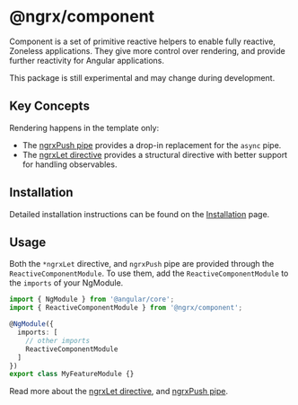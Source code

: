 # @ngrx/component

Component is a set of primitive reactive helpers to enable fully reactive, Zoneless applications. They give more control over rendering, and provide further reactivity for Angular applications.

<div class="alert is-critical">

This package is still experimental and may change during development.

</div>

## Key Concepts

Rendering happens in the template only:
  - The [ngrxPush pipe](guide/component/push) provides a drop-in replacement for the `async` pipe.
  - The [ngrxLet directive](guide/component/let) provides a structural directive with better support for handling observables. 

## Installation

Detailed installation instructions can be found on the [Installation](guide/component/install) page.

## Usage

Both the `*ngrxLet` directive, and `ngrxPush` pipe are provided through the `ReactiveComponentModule`. To use them, add the `ReactiveComponentModule` to the `imports` of your NgModule.

```typescript
import { NgModule } from '@angular/core';
import { ReactiveComponentModule } from '@ngrx/component';

@NgModule({
  imports: [
    // other imports
    ReactiveComponentModule
  ]
})
export class MyFeatureModule {}
```

Read more about the [ngrxLet directive](guide/component/let), and [ngrxPush pipe](guide/component/push).
